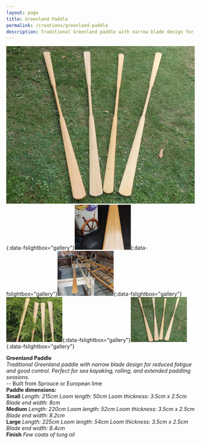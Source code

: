 ```yaml
---
layout: page
title: Greenland Paddle
permalink: /creations/greenland-paddle
description: Traditional Greenland paddle with narrow blade design for reduced fatigue and good control. Perfect for sea kayaking, rolling, and extended paddling sessions.
---
```


[![greenland_paddle_01](/assets/images/creations/paddle/paddle_01_s.jpg)](/assets/images/creations/paddle/paddle_01.jpg){:data-fslightbox="gallery"}[![greenland_paddle_02](/assets/images/creations/paddle/paddle_02_s.jpg)](/assets/images/creations/paddle/paddle_02.jpg){:data-fslightbox="gallery"}[![greenland_paddle_03](/assets/images/creations/paddle/paddle_03_s.jpg)](/assets/images/creations/paddle/paddle_03.jpg){:data-fslightbox="gallery"}[![greenland_paddle_04](/assets/images/creations/paddle/paddle_04_s.jpg)](/assets/images/creations/paddle/paddle_04.jpg){:data-fslightbox="gallery"}[![greenland_paddle_05](/assets/images/creations/paddle/paddle_05_s.jpg)](/assets/images/creations/paddle/paddle_05.jpg){:data-fslightbox="gallery"}

**Greenland Paddle**<br />
_Traditional Greenland paddle with narrow blade design for reduced fatigue and good control. Perfect for sea kayaking, rolling, and extended paddling sessions._<br />
-- Built from Sprouce or European lime<br />
**Paddle dimensions:**<br />
**Small**
_Length: 215cm_
_Loom length: 50cm_
_Loom thickness: 3.5cm x 2.5cm_
_Blade end width: 8cm_<br />
**Medium**
_Length: 220cm_
_Loom length: 52cm_
_Loom thickness: 3.5cm x 2.5cm_
_Blade end width: 8.2cm_<br />
**Large**
_Length: 225cm_
_Loom length: 54cm_
_Loom thickness: 3.5cm x 2.5cm_
_Blade end width: 8.4cm_<br />
**Finish**
_Few coats of tung oil_<br />

